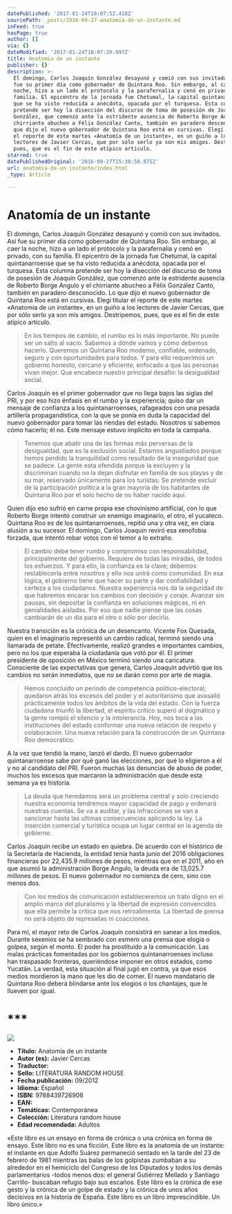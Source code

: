 ```yaml
---
datePublished: '2017-01-24T18:07:52.418Z'
sourcePath: _posts/2016-09-27-anatomia-de-un-instante.md
inFeed: true
hasPage: true
author: []
via: {}
dateModified: '2017-01-24T18:07:20.997Z'
title: Anatomía de un instante
publisher: {}
description: >-
  El domingo, Carlos Joaquín González desayunó y comió con sus invitados. Así
  fue su primer día como gobernador de Quintana Roo. Sin embargo, al caer la
  noche, hizo a un lado el protocolo y la parafernalia y cenó en privado, con su
  familia. El epicentro de la jornada fue Chetumal, la capital quintanarroense
  que se ha visto reducida a anécdota, opacada por el turquesa. Esta columna
  pretende ser hoy la disección del discurso de toma de posesión de Joaquín
  González, que comenzó ante la estridente ausencia de Roberto Borge Angulo y el
  chirriante abucheo a Félix González Canto, también en paradero desconocido. Lo
  que dijo el nuevo gobernador de Quintana Roo está en cursivas. Elegí titular
  el reporte de este martes «Anatomía de un instante», en un guiño a los
  lectores de Javier Cercas, que por sólo serlo ya son mis amigos. Destripemos,
  pues, que es el fin de este atípico artículo.
starred: true
datePublishedOriginal: '2016-09-27T15:30:58.975Z'
url: anatomia-de-un-instante/index.html
_type: Article

---
```

# Anatomía de un instante

El domingo, Carlos Joaquín González desayunó y comió con sus invitados. Así fue su primer día como gobernador de Quintana Roo. Sin embargo, al caer la noche, hizo a un lado el protocolo y la parafernalia y cenó en privado, con su familia. El epicentro de la jornada fue Chetumal, la capital quintanarroense que se ha visto reducida a anécdota, opacada por el turquesa. Esta columna pretende ser hoy la disección del discurso de toma de posesión de Joaquín González, que comenzó ante la estridente ausencia de Roberto Borge Angulo y el chirriante abucheo a Félix González Canto, también en paradero desconocido. Lo que dijo el nuevo gobernador de Quintana Roo está en cursivas. Elegí titular el reporte de este martes «Anatomía de un instante», en un guiño a los lectores de Javier Cercas, que por sólo serlo ya son mis amigos. Destripemos, pues, que es el fin de este atípico artículo.

> En los tiempos de cambio, el rumbo es lo más importante. No puede ser un salto al vacío. Sabemos a dónde vamos y cómo debemos hacerlo. Queremos un Quintana Roo moderno, confiable, ordenado, seguro y con oportunidades para todos. Y para ello requerimos un gobierno honesto, cercano y eficiente; enfocado a que las personas vivan mejor. Que encabece nuestro principal desafío: la desigualdad social.

Carlos Joaquín es el primer gobernador que no llega bajos las siglas del PRI, y por eso hizo énfasis en el rumbo y la experiencia; quiso dar un mensaje de confianza a los quintanarroenses, rafageados con una pesada artillería propagandística, con la que se ponía en duda la capacidad del nuevo gobernador para tomar las riendas del estado. Nosotros sí sabemos cómo hacerlo; él no. Este mensaje estuvo implícito en toda la campaña.

> Tenemos que abatir una de las formas más perversas de la desigualdad, que es la exclusión social. Estamos angustiados porque hemos perdido la tranquilidad como resultado de la inseguridad que se padece. La gente esta ofendida porque la excluyen y la discriminan cuando no la dejan disfrutar en familia de sus playas y de su mar, reservado únicamente para los turistas. Se pretende excluir de la participación política a la gran mayoría de los habitantes de Quintana Roo por el solo hecho de no haber nacido aquí.

Quien dijo eso sufrió en carne propia ese chovinismo artificial, con lo que Roberto Borge intentó construir un enemigo imaginario, el otro, el yucateco. Quintana Roo es de los quintanarroenses, repitió una y otra vez, en clara alusión a su sucesor. El domingo, Carlos Joaquín reviró esa xenofobia forzada, que intentó robar votos con el temor a lo extraño.

> El cambio debe tener rumbo y compromiso con responsabilidad, principalmente del gobierno. Requiere de todas las miradas, de todos los esfuerzos. Y para ello, la confianza es la clave; debemos restablecerla entre nosotros y ello nos unirá como comunidad. En esa lógica, el gobierno tiene que hacer su parte y dar confiabilidad y certeza a los ciudadanos. Nuestra experiencia nos da la seguridad de que habremos encarar los cambios con decisión y coraje. Avanzar sin pausas, sin depositar la confianza en soluciones mágicas, ni en genialidades aisladas. Por eso que nadie piense que las cosas cambiarán de un día para el otro o sólo por decirlo.

Nuestra transición es la crónica de un desencanto. Vicente Fox Quesada, quien en el imaginario representó un cambio radical, terminó siendo una llamarada de petate. Efectivamente, realizó grandes e importantes cambios, pero no los que esperaba la ciudadanía que votó por él. El primer presidente de oposición en México terminó siendo una caricatura. Consciente de las expectativas que genera, Carlos Joaquín advirtió que los cambios no serán inmediatos, que no se darán como por arte de magia.

> Hemos concluido un período de competencia político-electoral; quedaron atrás los excesos del poder y el autoritarismo que avasalló prácticamente todos los ámbitos de la vida del estado. Con la fuerza ciudadana triunfó la libertad, el espíritu crítico superó al dogmático y la gente rompió el silencio y la intolerancia. Hoy, nos toca a las instituciones del estado conformar una nueva relación de respeto y colaboración. Una nueva relación para la construcción de un Quintana Roo democrático.

A la vez que tendió la mano, lanzó el dardo. El nuevo gobernador quintanarroense sabe por qué ganó las elecciones, por qué lo eligieron a él y no al candidato del PRI. Fueron muchas las denuncias de abuso de poder, muchos los excesos que marcaron la administración que desde esta semana ya es historia.

> La deuda que heredamos será un problema central y solo creciendo nuestra economía tendremos mayor capacidad de pago y ordenará nuestras cuentas. Se va a auditar, y las infracciones se van a sancionar hasta las ultimas consecuencias aplicando la ley. La inserción comercial y turística ocupa un lugar central en la agenda de gobierno.

Carlos Joaquín recibe un estado en quiebra. De acuerdo con el histórico de la Secretaría de Hacienda, la entidad tenía hasta junio del 2016 obligaciones financieras por 22,435.9 millones de pesos, mientras que en el 2011, año en que asumió la administración Borge Angulo, la deuda era de 13,025.7 millones de pesos. El nuevo gobernador no comienza de cero, sino con menos dos.

> Con los medios de comunicación estableceremos un trato digno en el amplio marco del pluralismo y la libertad de expresión convencidos que ella permite la crítica que nos retroalimenta. La libertad de prensa no será objeto de represalias ni coacciones.

Para mí, el mayor reto de Carlos Joaquín consistirá en sanear a los medios. Durante sexenios se ha sembrado con esmero una prensa que elogia o golpea, según el monto. El poder ha prostituido a la comunicación. Las malas prácticas fomentadas por los gobiernos quintanarroenses incluso han traspasado fronteras, queriéndose imponer en otros estados, como Yucatán. La verdad, esta situación al final jugó en contra, ya que esos medios mordieron la mano que les dio de comer. El nuevo mandatario de Quintana Roo deberá blindarse ante los elogios o los chantajes, que le llueven por igual.

# \*\*\*
![](https://the-grid-user-content.s3-us-west-2.amazonaws.com/a852e501-538d-484a-b335-ad2146fd5ebb.jpg)

* **Título:** Anatomía de un instante
* **Autor (es):** Javier Cercas
* **Traductor:**
* **Sello:** LITERATURA RANDOM HOUSE
* **Fecha publicación:** 09/2012
* **Idioma:** Español
* **ISBN:** 9788439726906
* **EAN:**
* **Temáticas:** Contemporánea
* **Colección:** Literatura random house
* **Edad recomendada:** Adultos

«Este libro es un ensayo en forma de crónica o una crónica en forma de ensayo. Este libro no es una ficción. Este libro es la anatomía de un instante: el instante en que Adolfo Suárez permaneció sentado en la tarde del 23 de febrero de 1981 mientras las balas de los golpistas zumbaban a su alrededor en el hemiciclo del Congreso de los Diputados y todos los demás parlamentarios -todos menos dos: el general Gutiérrez Mellado y Santiago Carrillo- buscaban refugio bajo sus escaños. Este libro es la crónica de ese gesto y la crónica de un golpe de estado y la crónica de unos años decisivos en la historia de España. Este libro es un libro imprescindible. Un libro único.»